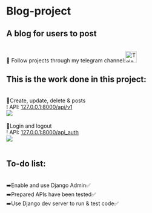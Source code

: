 # Blog-project
<h2>A blog for users to post</h2><br/>
👀 Follow projects through my telegram channel:<a href="https://t.me/my_partfolio_web/8" target='_blank'><img height="30em" src="https://telegra.ph/file/6dab703f0e680b0ed613f.png" alt = "Telegram"/></a>
<br/>

<h2>This is the work done in this project:</h2><br/>
🔗Create, update, delete & posts<br/>
! API: <a href="#">127.0.0.1:8000/api/v1</a><br/>
<img height="" src="https://user-images.githubusercontent.com/104998959/211215772-61d116f2-c38b-4f9b-b757-2d9e075a1dc4.png" align = "center"/><br/>
<br/>
🔗Login and logout<br/>
! API: <a href="#">127.0.0.1:8000/api_auth</a><br/>
<img height="" src="https://user-images.githubusercontent.com/104998959/211216343-baabef85-0880-4487-9643-42a1a399626f.png" align = "center"/><br/>
<br/>

<h2>To-do list:</h2><br/>
➡️Enable and use Django Admin✅<br/>
➡️Prepared APIs have been tested✅<br/>
➡️Use Django dev server to run & test code✅<br/>
